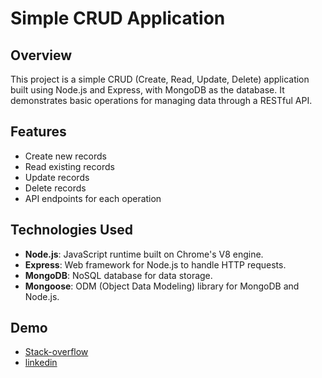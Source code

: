 # Simple CRUD Application

## Overview

This project is a simple CRUD (Create, Read, Update, Delete) application built using Node.js and Express, with MongoDB as the database. It demonstrates basic operations for managing data through a RESTful API.

## Features

- Create new records
- Read existing records
- Update records
- Delete records
- API endpoints for each operation

## Technologies Used

- **Node.js**: JavaScript runtime built on Chrome's V8 engine.
- **Express**: Web framework for Node.js to handle HTTP requests.
- **MongoDB**: NoSQL database for data storage.
- **Mongoose**: ODM (Object Data Modeling) library for MongoDB and Node.js.

## Demo

- [Stack-overflow](https://stackoverflow.com/users/21197797/aleemath-ranseena-k-k)
- [linkedin](https://www.linkedin.com/in/aleemath-ranseena-3b6154266/)